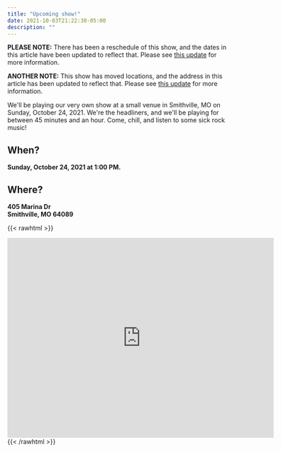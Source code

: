 ```yaml
---
title: "Upcoming show!"
date: 2021-10-03T21:22:30-05:00
description: ""
---
```


**PLEASE NOTE:** There has been a reschedule of this show, and the dates in this article have been updated to reflect that. Please see [this update](/news/show-10-10-2021-reschedule) for more information.

**ANOTHER NOTE:** This show has moved locations, and the address in this article has been updated to reflect that. Please see [this update](/news/show-24-10-2021-location-move) for more information.

We'll be playing our very own show at a small venue in Smithville, MO on Sunday, October 24, 2021. We're the headliners, and we'll be playing for between 45 minutes and an hour. Come, chill, and listen to some sick rock music!

## When?
**Sunday, October 24, 2021 at 1:00 PM.**

## Where?

**405 Marina Dr  
Smithville, MO 64089**

{{< rawhtml >}}
<iframe src="https://www.google.com/maps/embed?pb=!1m18!1m12!1m3!1d3082.3209846605005!2d-94.56598128475505!3d39.41686547949385!2m3!1f0!2f0!3f0!3m2!1i1024!2i768!4f13.1!3m3!1m2!1s0x87c0455fc1f4c453%3A0xcb3758ee01325c03!2s405%20Marina%20Dr%2C%20Smithville%2C%20MO%2064089!5e0!3m2!1sen!2sus!4v1634863990903!5m2!1sen!2sus" width="600" height="450" style="border:0;" allowfullscreen="" loading="lazy"></iframe>
{{< /rawhtml >}}
